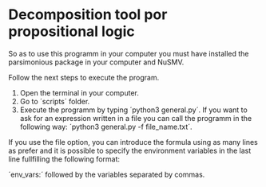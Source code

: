 # Decomposition tool por propositional logic
So as to use this programm in your computer you must have installed the parsimonious package in your computer and NuSMV.

Follow the next steps to execute the program.
1. Open the terminal in your computer.
2. Go to ´scripts´ folder.
3. Execute the programm by typing ´python3 general.py´. If you want to ask for an expression written in a file you can call the programm in the following way: ´python3 general.py -f file\_name.txt´.

If you use the file option, you can introduce the formula using as many lines as prefer and it is possible to specify the environment variables in the last line fullfilling the following format:

´env_vars:´ followed by the variables separated by commas.
